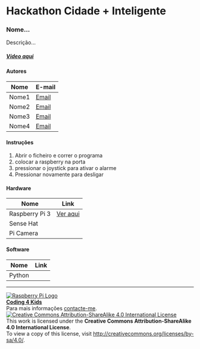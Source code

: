 # Hackathon Cidade + Inteligente  

### Nome...

   Descrição...
  
##### [Vídeo aqui](Demo/video.mp4?raw=true)  
  
#### Autores  

|Nome  |E-mail  |  
|---|---|    
|Nome1  |[Email](mailto:email1@gmail.com)  |  
|Nome2  |[Email](mailto:email2@gmail.com)  |  
|Nome3  |[Email](mailto:email3@live.com.pt)  |  
|Nome4  |[Email](mailto:nome4@live.com.pt)  |  

#### Instruções

1. Abrir o ficheiro e correr o programa
2. colocar a raspberry na porta
3. pressionar o joystick para ativar o alarme
4. Pressionar novamente para desligar

#### Hardware  

|Nome  |Link  |  
|---|---|    
|Raspberry Pi 3  |[Ver aqui](http://www.raspberrypi.org)  |  
|Sense Hat|
|Pi Camera|
#### Software  

|Nome  |Link  |  
|---|---|    
|Python  | |  


***  
[![Raspberry Pi Logo](https://upload.wikimedia.org/wikipedia/en/thumb/c/cb/Raspberry_Pi_Logo.svg/50px-Raspberry_Pi_Logo.svg.png)](http://raspberrypi.org)   
[**Coding 4 Kids**](http://coding4kids.github.io/coding4kids/)  
Para mais informações [contacte-me](mailto:nunofilipesantos@gmail.com).  
[![Creative Commons Attribution-ShareAlike 4.0 International License](https://licensebuttons.net/l/by-sa/4.0/88x31.png)](http://creativecommons.org/licenses/by-sa/4.0/)  
This work is licensed under the **Creative Commons Attribution-ShareAlike 4.0 International License**.  
To view a copy of this license, visit http://creativecommons.org/licenses/by-sa/4.0/.  
